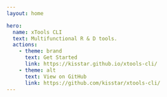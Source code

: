 ```yaml
---
layout: home

hero:
  name: xTools CLI
  text: Multifunctional R & D tools.
  actions:
    - theme: brand
      text: Get Started
      link: https://kisstar.github.io/xtools-cli/
    - theme: alt
      text: View on GitHub
      link: https://github.com/kisstar/xtools-cli/
---
```

